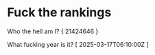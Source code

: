# Fuck the rankings

Who the hell am I?
{ 21424646 }

What fucking year is it?
[ 2025-03-17T06:10:00Z ]
